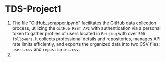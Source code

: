 # TDS-Project1
1. The file "GitHub_scrapper.ipynb" facilitates the GitHub data collection process, utilizing the `GitHub REST API` with authentication via a personal token to gather profiles of users located in `Beijing` with over `500 followers`. It collects professional details and repositories, manages API rate limits efficiently, and exports the organized data into two CSV files: `users.csv` and `repositories.csv`.
2. 
